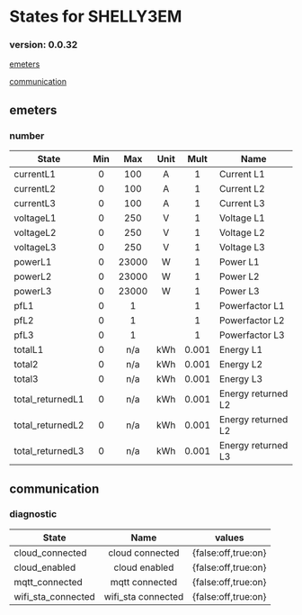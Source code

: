# States for  SHELLY3EM
### version: 0.0.32

[emeters](#emeters)

[communication](#communication)



## emeters

### number
| State  |      Min     |      Max     |  Unit |  Mult |  Name |
|----------|:-------------:|:-------------:|:------:|:-----:|-----|
|currentL1|0 | 100 | A | 1 |  Current L1 |
|currentL2|0 | 100 | A | 1 |  Current L2 |
|currentL3|0 | 100 | A | 1 |  Current L3 |
|voltageL1|0 | 250 | V | 1 |  Voltage L1 |
|voltageL2|0 | 250 | V | 1 |  Voltage L2 |
|voltageL3|0 | 250 | V | 1 |  Voltage L3 |
|powerL1|0 | 23000 | W | 1 |  Power L1 |
|powerL2|0 | 23000 | W | 1 |  Power L2 |
|powerL3|0 | 23000 | W | 1 |  Power L3 |
|pfL1|0 | 1 |  | 1 |  Powerfactor L1 |
|pfL2|0 | 1 |  | 1 |  Powerfactor L2 |
|pfL3|0 | 1 |  | 1 |  Powerfactor L3 |
|totalL1|0 |  n/a | kWh | 0.001 |  Energy L1 |
|total2|0 |  n/a | kWh | 0.001 |  Energy L2 |
|total3|0 |  n/a | kWh | 0.001 |  Energy L3 |
|total_returnedL1|0 |  n/a | kWh | 0.001 |  Energy returned L2 |
|total_returnedL2|0 |  n/a | kWh | 0.001 |  Energy returned L2 |
|total_returnedL3|0 |  n/a | kWh | 0.001 |  Energy returned L3 |


## communication

### diagnostic

| State  |     Name |  values |
|----------|:-------------:|------|
|cloud_connected| cloud connected | {false:off,true:on} |
|cloud_enabled| cloud enabled | {false:off,true:on} |
|mqtt_connected| mqtt connected | {false:off,true:on} |
|wifi_sta_connected| wifi_sta connected | {false:off,true:on} |

